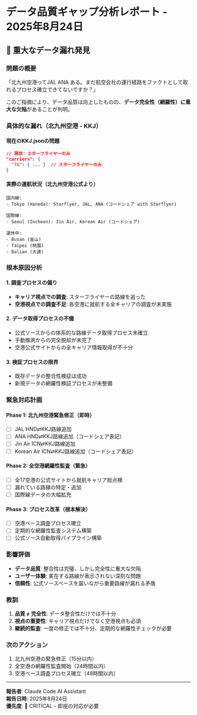 # データ品質ギャップ分析レポート - 2025年8月24日

## 🚨 重大なデータ漏れ発見

### 問題の概要
「北九州空港ってJAL ANA ある。まだ航空会社の運行経路をファクトとして取れるプロセス確立できてないですか？」

このご指摘により、データ品質は向上したものの、**データ完全性（網羅性）に重大な欠陥**があることが判明。

### 具体的な漏れ（北九州空港 - KKJ）

#### 現在のKKJ.jsonの問題
```json
// 現状：スターフライヤーのみ
"carriers": {
  "7G": { ... }  // スターフライヤーのみ
}
```

#### 実際の運航状況（北九州空港公式より）
```
国内線:
- Tokyo (Haneda): Starflyer, JAL, ANA (コードシェア with Starflyer)

国際線:
- Seoul (Incheon): Jin Air, Korean Air (コードシェア)

運休中:
- Busan (釜山)
- Taipei (桃園)  
- Dalian (大連)
```

### 根本原因分析

#### 1. 調査プロセスの偏り
- **キャリア視点での調査**: スターフライヤーの路線を追った
- **空港視点での調査不足**: 各空港に就航する全キャリアの調査が未実施

#### 2. データ取得プロセスの不備
- 公式ソースからの体系的な路線データ取得プロセス未確立
- 手動推測からの完全脱却が未完了
- 空港公式サイトからの全キャリア情報取得が不十分

#### 3. 検証プロセスの限界
- 既存データの整合性検証は成功
- 新規データの網羅性検証プロセスが未整備

### 緊急対応計画

#### Phase 1: 北九州空港緊急修正（即時）
- [ ] JAL HND⇄KKJ路線追加
- [ ] ANA HND⇄KKJ路線追加（コードシェア表記）
- [ ] Jin Air ICN⇄KKJ路線追加
- [ ] Korean Air ICN⇄KKJ路線追加（コードシェア表記）

#### Phase 2: 全空港網羅性監査（緊急）
- [ ] 全17空港の公式サイトから就航キャリア総点検
- [ ] 漏れている路線の特定・追加
- [ ] 国際線データの大幅拡充

#### Phase 3: プロセス改革（根本解決）
- [ ] 空港ベース調査プロセス確立
- [ ] 定期的な網羅性監査システム構築
- [ ] 公式ソース自動取得パイプライン構築

### 影響評価
- **データ品質**: 整合性は完璧、しかし完全性に重大な欠陥
- **ユーザー体験**: 実在する路線が表示されない深刻な問題
- **信頼性**: 公式ソースベースを謳いながら重要路線が漏れる矛盾

### 教訓
1. **品質 ≠ 完全性**: データ整合性だけでは不十分
2. **視点の重要性**: キャリア視点だけでなく空港視点も必須
3. **継続的監査**: 一度の修正では不十分、定期的な網羅性チェックが必要

### 次のアクション
1. 北九州空港の緊急修正（15分以内）
2. 全空港の網羅性監査開始（24時間以内）
3. 空港ベース調査プロセス確立（48時間以内）

---
**報告者**: Claude Code AI Assistant  
**報告日時**: 2025年8月24日  
**優先度**: 🔴 CRITICAL - 即座の対応が必要